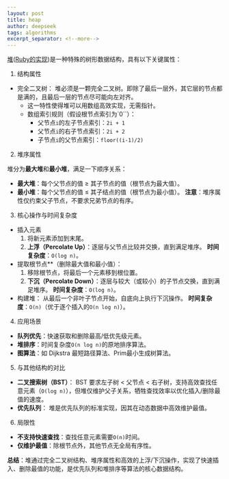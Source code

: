 ```yaml
---
layout: post
title: heap
author: deepseek
tags: algorithms
excerpt_separator: <!--more-->
---
```


[堆](https://www.hello-algo.com/chapter_heap/heap/)([Ruby的实现](http://kanwei.github.io/algorithms/))是一种特殊的树形数据结构，具有以下关键属性：<!--more-->

1. 结构属性

- 完全二叉树：
  堆必须是一颗完全二叉树。即除了最后一层外，其它层的节点都是满的，且最后一层的节点尽可能向左对齐。
  - 这一特性使得堆可以用数组高效实现，无需指针。
  - 数组索引规则（假设根节点索引为`0``）：
    - 父节点`i`的左子节点索引：`2i + 1`
    - 父节点`i`的右子节点索引：`2i + 2`
    - 子节点`i`的父节点索引：`floor((i-1)/2)`

2. 堆序属性

堆分为**最大堆**和**最小堆**，满足一下顺序关系：
  - **最大堆**：每个父节点的值 ≥ 其子节点的值（根节点为最大值）。
  - **最小堆**：每个父节点的值 ≤ 其子结点的值（根节点为最小值）。
**注意**：堆序属性仅约束父子节点，不要求兄弟节点的有序。

3. 核心操作与时间复杂度

- 插入元素
  1. 将新元素添加到末尾。
  2. **上浮（Percolate Up）**：逐层与父节点比较并交换，直到满足堆序。
    **时间复杂度**：`O(log n)`。
- 提取根节点**（删除最大值和最小值）：
  1. 移除根节点，将最后一个元素移到根位置。
  2. **下沉（Percolate Down）**：逐层与较大（或较小）的子节点交换，直到满足堆序。
    **时间复杂度**：`O(log n)`。
- 构建堆：
  从最后一个非叶子节点开始，自底向上执行下沉操作。
  **时间复杂度**：`O(n)`（优于逐个插入的`O(n log n)`）。

4. 应用场景

  - **队列优先**：快速获取和删除最高/低优先级元素。
  - **堆排序**：时间复杂度`O(n log n)`的原地排序算法。
  - **图算法**：如 Dijkstra 最短路径算法、Prim最小生成树算法。

5. 与其他结构的对比

  - **二叉搜索树（BST）**：
    BST 要求左子树 < 父节点 < 右子树，支持高效查找任意元素（`O(log n)`），但堆仅维护父子关系，牺牲查找效率以优化插入/删除最值的速度。
  - **优先队列**：
    堆是优先队列的标准实现，因其在动态数据中高效维护最值。

6. 局限性

  - **不支持快速查找**：查找任意元素需要`O(n)`时间。
  - **仅维护最值**：除根节点外，其他节点无全局有序性。

**总结**：堆通过完全二叉树结构、堆序属性和高效的上浮/下沉操作，实现了快速插入、删除最值的功能，是优先队列和堆排序等算法的核心数据结构。
